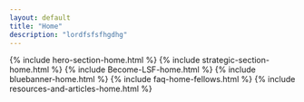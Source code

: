 ```yaml
---
layout: default
title: "Home"
description: "lordfsfsfhgdhg"
---
```


{% include hero-section-home.html %}
{% include strategic-section-home.html %}
{% include Become-LSF-home.html %}
{% include bluebanner-home.html %}
{% include faq-home-fellows.html %}
{% include resources-and-articles-home.html %}



